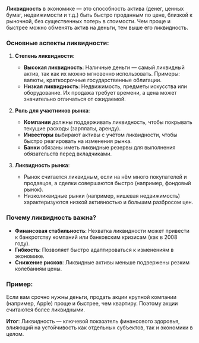 **Ликвидность** в экономике — это способность актива (денег, ценных бумаг, недвижимости и т.д.) быть быстро проданным по цене, близкой к рыночной, без существенных потерь в стоимости. Чем проще и быстрее можно обменять актив на деньги, тем выше его ликвидность.

### Основные аспекты ликвидности:
1. **Степень ликвидности**:
   - **Высокая ликвидность**: Наличные деньги — самый ликвидный актив, так как их можно мгновенно использовать. Примеры: валюты, краткосрочные государственные облигации.
   - **Низкая ликвидность**: Недвижимость, предметы искусства или оборудование. Их продажа требует времени, а цена может значительно отличаться от ожидаемой.

2. **Роль для участников рынка**:
   - **Компании** должны поддерживать ликвидность, чтобы покрывать текущие расходы (зарплаты, аренду).
   - **Инвесторы** выбирают активы с учётом ликвидности, чтобы быстро реагировать на изменения рынка.
   - **Банки** обязаны иметь ликвидные резервы для выполнения обязательств перед вкладчиками.

3. **Ликвидность рынка**:
   - Рынок считается ликвидным, если на нём много покупателей и продавцов, а сделки совершаются быстро (например, фондовый рынок).
   - Низколиквидные рынки (например, нишевая недвижимость) характеризуются низкой активностью и большим разбросом цен.

### Почему ликвидность важна?
- **Финансовая стабильность**: Нехватка ликвидности может привести к банкротству компаний или банковским кризисам (как в 2008 году).
- **Гибкость**: Позволяет быстро адаптироваться к изменениям в экономике.
- **Снижение рисков**: Ликвидные активы меньше подвержены резким колебаниям цены.

### Пример:
Если вам срочно нужны деньги, продать акции крупной компании (например, Apple) проще и быстрее, чем квартиру. Поэтому акции считаются более ликвидными.

**Итог**: Ликвидность — ключевой показатель финансового здоровья, влияющий на устойчивость как отдельных субъектов, так и экономики в целом.